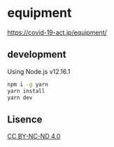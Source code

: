 # equipment

https://covid-19-act.jp/equipment/

## development

Using Node.js v12.16.1

```bash
npm i -g yarn
yarn install
yarn dev
```

## Lisence

[CC BY-NC-ND 4.0](https://creativecommons.org/licenses/by-nc-nd/4.0/deed.ja)
